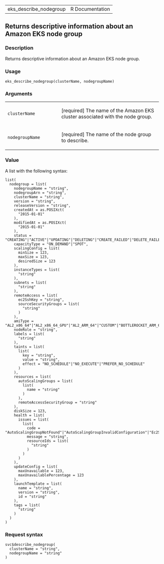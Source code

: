 <table style="width: 100%;">
<tbody>
<tr class="odd">
<td>eks_describe_nodegroup</td>
<td style="text-align: right;">R Documentation</td>
</tr>
</tbody>
</table>

## Returns descriptive information about an Amazon EKS node group

### Description

Returns descriptive information about an Amazon EKS node group.

### Usage

    eks_describe_nodegroup(clusterName, nodegroupName)

### Arguments

<table>
<colgroup>
<col style="width: 35%" />
<col style="width: 65%" />
</colgroup>
<tbody>
<tr class="odd">
<td><code
id="eks_describe_nodegroup_:_clusterName">clusterName</code></td>
<td><p>[required] The name of the Amazon EKS cluster associated with the
node group.</p></td>
</tr>
<tr class="even">
<td><code
id="eks_describe_nodegroup_:_nodegroupName">nodegroupName</code></td>
<td><p>[required] The name of the node group to describe.</p></td>
</tr>
</tbody>
</table>

### Value

A list with the following syntax:

    list(
      nodegroup = list(
        nodegroupName = "string",
        nodegroupArn = "string",
        clusterName = "string",
        version = "string",
        releaseVersion = "string",
        createdAt = as.POSIXct(
          "2015-01-01"
        ),
        modifiedAt = as.POSIXct(
          "2015-01-01"
        ),
        status = "CREATING"|"ACTIVE"|"UPDATING"|"DELETING"|"CREATE_FAILED"|"DELETE_FAILED"|"DEGRADED",
        capacityType = "ON_DEMAND"|"SPOT",
        scalingConfig = list(
          minSize = 123,
          maxSize = 123,
          desiredSize = 123
        ),
        instanceTypes = list(
          "string"
        ),
        subnets = list(
          "string"
        ),
        remoteAccess = list(
          ec2SshKey = "string",
          sourceSecurityGroups = list(
            "string"
          )
        ),
        amiType = "AL2_x86_64"|"AL2_x86_64_GPU"|"AL2_ARM_64"|"CUSTOM"|"BOTTLEROCKET_ARM_64"|"BOTTLEROCKET_x86_64"|"BOTTLEROCKET_ARM_64_NVIDIA"|"BOTTLEROCKET_x86_64_NVIDIA"|"WINDOWS_CORE_2019_x86_64"|"WINDOWS_FULL_2019_x86_64"|"WINDOWS_CORE_2022_x86_64"|"WINDOWS_FULL_2022_x86_64",
        nodeRole = "string",
        labels = list(
          "string"
        ),
        taints = list(
          list(
            key = "string",
            value = "string",
            effect = "NO_SCHEDULE"|"NO_EXECUTE"|"PREFER_NO_SCHEDULE"
          )
        ),
        resources = list(
          autoScalingGroups = list(
            list(
              name = "string"
            )
          ),
          remoteAccessSecurityGroup = "string"
        ),
        diskSize = 123,
        health = list(
          issues = list(
            list(
              code = "AutoScalingGroupNotFound"|"AutoScalingGroupInvalidConfiguration"|"Ec2SecurityGroupNotFound"|"Ec2SecurityGroupDeletionFailure"|"Ec2LaunchTemplateNotFound"|"Ec2LaunchTemplateVersionMismatch"|"Ec2SubnetNotFound"|"Ec2SubnetInvalidConfiguration"|"IamInstanceProfileNotFound"|"IamLimitExceeded"|"IamNodeRoleNotFound"|"NodeCreationFailure"|"AsgInstanceLaunchFailures"|"InstanceLimitExceeded"|"InsufficientFreeAddresses"|"AccessDenied"|"InternalFailure"|"ClusterUnreachable"|"Ec2SubnetMissingIpv6Assignment",
              message = "string",
              resourceIds = list(
                "string"
              )
            )
          )
        ),
        updateConfig = list(
          maxUnavailable = 123,
          maxUnavailablePercentage = 123
        ),
        launchTemplate = list(
          name = "string",
          version = "string",
          id = "string"
        ),
        tags = list(
          "string"
        )
      )
    )

### Request syntax

    svc$describe_nodegroup(
      clusterName = "string",
      nodegroupName = "string"
    )
